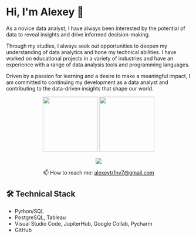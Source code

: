 # Hi, I'm Alexey 👋

As a novice data analyst, I have always been interested by the potential of data to reveal insights and drive informed decision-making. 

Through my studies, I always seek out opportunities to deepen my understanding of data analytics and hone my technical abilities. I have worked on educational projects in a variety of industries and have an experience with a range of data analysis tools and programming languages.

Driven by a passion for learning and a desire to make a meaningful impact, I am committed to continuing my development as a data analyst and contributing to the data-driven insights that shape our world.

<p align='center'>
   <a href="https://github-readme-stats-dmdz.vercel.app/api?username=alexeytrfnv&show_icons=true&count_private=true"><img
           height=150
           src="https://github-readme-stats-dmdz.vercel.app/api?username=alexeytrfnv&show_icons=true&count_private=true"/></a>
   <a href="https://github.com/alexeytrfnv/github-readme-stats"><img
           height=150
           src="https://github-readme-stats-dmdz.vercel.app/api/top-langs/?username=alexeytrfnv&layout=compact"/></a>
</p>

<p align='center'>
   <a href="https://t.me/alexey_trfnv">
       <img src="https://img.shields.io/badge/Telegram-2CA5E0?style=for-the-badge&logo=telegram&logoColor=white"/>
   </a>
<p align='center'>
   📫 How to reach me: <a href='mailto:alexeytrfnv7@gmail.com'>alexeytrfnv7@gmail.com</a>
</p>

## 🛠 Technical Stack
*   Python/SQL
*   PostgreSQL, Tableau
*   Visual Studio Code, JupiterHub, Google Collab, Pycharm
*   GitHub
